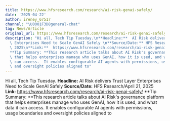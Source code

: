 ```yaml
---
title: https://www.hfsresearch.com/research/ai-risk-genai-safely/
date: '2025-04-22'
author: ireney_67517
channel: "\U0001F3D8general-chat"
tag: News/Article
original_url: https://www.hfsresearch.com/research/ai-risk-genai-safely/
description: "Hi all, Tech Tip Tuesday.\n**Headline:**  AI Risk delivers Trust Layer\
  \ Enterprises Need to Scale GenAI Safely \n**Source/Date:** HFS Research/April 21,\
  \ 2025\n**Link:**  https://www.hfsresearch.com/research/ai-risk-genai-safely/\n\
  **Tip Summary: **This research article talks about AI Risk's governance platform\
  \ that helps enterprises manage who uses GenAI, how it is used, and what data it\
  \ can access.  It enables configurable AI agents with permissions, usage boundaries\
  \ and oversight policies aligned to"
---
```


Hi all, Tech Tip Tuesday.
**Headline:**  AI Risk delivers Trust Layer Enterprises Need to Scale GenAI Safely 
**Source/Date:** HFS Research/April 21, 2025
**Link:**  https://www.hfsresearch.com/research/ai-risk-genai-safely/
**Tip Summary: **This research article talks about AI Risk's governance platform that helps enterprises manage who uses GenAI, how it is used, and what data it can access.  It enables configurable AI agents with permissions, usage boundaries and oversight policies aligned to